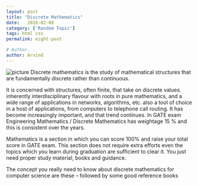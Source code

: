 ```yaml
---
layout: post
title: "Discrete Mathematics"
date:   2016-02-08
category: ['Random Topic']
tags: html css
permalink: eight-post

# Author.
author: Arvind
---
```

![picture](https://placehold.it/250x150)
Discrete mathematics is the study of mathematical structures that are fundamentally discrete rather than continuous.

It is concerned with structures, often finite, that take on discrete values.
inherently interdisciplinary flavour with roots in pure mathematics, and a wide range of applications in networks, algorithms, etc.
also a tool of choice in a host of applications, from computers to telephone call routing.
It has become increasingly important, and that trend continues.
In GATE exam Engineering Mathematics / Discrete Mathematics has weightage 15 % and this is consistent over the years.

Mathematics is a section in which you can score 100% and raise your total score in GATE exam. This section does not require extra efforts even the topics which you learn during graduation are sufficient to clear it. You just need proper study material, books and guidance.

The concept you really need to know about discrete mathematics for computer science are these – followed by some good reference books